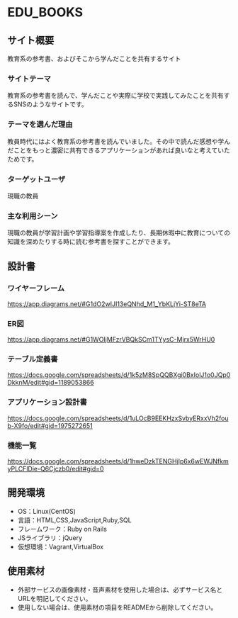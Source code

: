 # EDU_BOOKS

## サイト概要
教育系の参考書、およびそこから学んだことを共有するサイト

### サイトテーマ
教育系の参考書を読んで、学んだことや実際に学校で実践してみたことを共有するSNSのようなサイトです。

### テーマを選んだ理由
教員時代にはよく教育系の参考書を読んでいました。その中で読んだ感想や学んだことをもっと濃密に共有できるアプリケーションがあれば良いなと考えていたためです。

### ターゲットユーザ
現職の教員

### 主な利用シーン
現職の教員が学習計画や学習指導案を作成したり、長期休暇中に教育についての知識を深めたりする時に読む参考書を探すことができます。

## 設計書
### ワイヤーフレーム
https://app.diagrams.net/#G1dO2wIJI13eQNhd_M1_YbKLjYi-ST8eTA
### ER図
https://app.diagrams.net/#G1WOIjMFzrVBQkSCm1TYysC-Mjrx5WrHU0
### テーブル定義書
https://docs.google.com/spreadsheets/d/1k5zM8SpQQBXgi0BxIolJ1o0JQp0DkknM/edit#gid=1189053866
### アプリケーション設計書
https://docs.google.com/spreadsheets/d/1uLOcB9EEKHzxSvbyERxxVh2foub-X9fo/edit#gid=1975272651

### 機能一覧
https://docs.google.com/spreadsheets/d/1hweDzkTENGHjIp6x6wEWJNfkmyPLCFlDie-Q6Cjczb0/edit#gid=0

## 開発環境
- OS：Linux(CentOS)
- 言語：HTML,CSS,JavaScript,Ruby,SQL
- フレームワーク：Ruby on Rails
- JSライブラリ：jQuery
- 仮想環境：Vagrant,VirtualBox

## 使用素材
- 外部サービスの画像素材・音声素材を使用した場合は、必ずサービス名とURLを明記してください。
- 使用しない場合は、使用素材の項目をREADMEから削除してください。